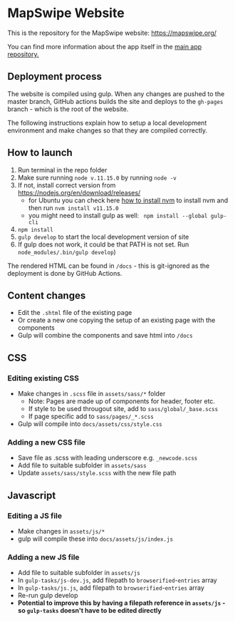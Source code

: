 # MapSwipe Website
This is the repository for the MapSwipe website: https://mapswipe.org/

You can find more information about the app itself in the [main app repository.](https://github.com/mapswipe/mapswipe)

## Deployment process
The website is compiled using gulp. When any changes are pushed to the master branch, GitHub actions builds the site and deploys to the `gh-pages` branch - which is the root of the website.

The following instructions explain how to setup a local development environment and make changes so that they are compiled correctly.

## How to launch
1. Run terminal in the repo folder
2. Make sure running `node v.11.15.0` by running `node -v`
3. If not, install correct version from https://nodejs.org/en/download/releases/
   * for Ubuntu you can check here [how to install nvm](https://github.com/nvm-sh/nvm) to install nvm and then run `nvm install v11.15.0`
   * you might need to install gulp as well: ` npm install --global gulp-cli`
4. `npm install`
6. `gulp develop` to start the local development version of site 
7. If gulp does not work, it could be that PATH is not set. Run `node_modules/.bin/gulp develop`)

The rendered HTML can be found in `/docs` - this is git-ignored as the deployment is done by GitHub Actions.

## Content changes
- Edit the `.shtml` file of the existing page
- Or create a new one copying the setup of an existing page with the components
- Gulp will combine the components and save html into `/docs`

## CSS
### Editing existing CSS
- Make changes in `.scss` file in `assets/sass/*` folder
  - Note: Pages are made up of components for header, footer etc.
  - If style to be used througout site, add to `sass/global/_base.scss`
  - If page specific add to `sass/pages/_*.scss`
- Gulp will compile into `docs/assets/css/style.css`

### Adding a new CSS file
- Save file as .scss with leading underscore e.g. `_newcode.scss`
- Add file to suitable subfolder in `assets/sass`
- Update `assets/sass/style.scss` with the new file path

## Javascript
### Editing a JS file
- Make changes in `assets/js/*`
- gulp will compile these into `docs/assets/js/index.js`

### Adding a new JS file
- Add file to suitable subfolder in `assets/js`
- In `gulp-tasks/js-dev.js`, add filepath to `browserified`-`entries` array
- In `gulp-tasks/js.js`, add filepath to `browserified`-`entries` array
- Re-run gulp develop
- **Potential to improve this by having a filepath reference in `assets/js` - so `gulp-tasks` doesn't have to be edited directly**
